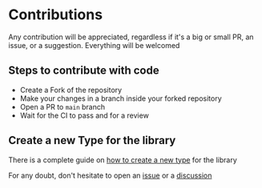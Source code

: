 # Contributions

Any contribution will be appreciated, regardless if it's a big or small PR, an issue, or a suggestion. Everything will be welcomed 

## Steps to contribute with code

- Create a Fork of the repository
- Make your changes in a branch inside your forked repository
- Open a PR to `main` branch 
- Wait for the CI to pass and for a review

## Create a new Type for the library
There is a complete guide on [how to create a new type](./docs/CreateNewType.md) for the library

For any doubt, don't hesitate to open an [issue](https://github.com/data-tools/big-data-types/issues) or a [discussion](https://github.com/data-tools/big-data-types/discussions)
